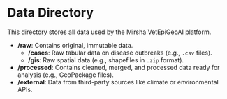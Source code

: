 # Data Directory

This directory stores all data used by the Mirsha VetEpiGeoAI platform.

- **/raw**: Contains original, immutable data.
  - **/cases**: Raw tabular data on disease outbreaks (e.g., `.csv` files).
  - **/gis**: Raw spatial data (e.g., shapefiles in `.zip` format).
- **/processed**: Contains cleaned, merged, and processed data ready for analysis (e.g., GeoPackage files).
- **/external**: Data from third-party sources like climate or environmental APIs.

